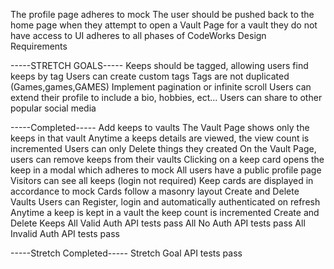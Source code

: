 The profile page adheres to mock
The user should be pushed back to the home page when they attempt to open a Vault Page for a vault they do not have access to
UI adheres to all phases of CodeWorks Design Requirements



-----STRETCH GOALS-----
Keeps should be tagged, allowing users find keeps by tag
Users can create custom tags
Tags are not duplicated (Games,games,GAMES)
Implement pagination or infinite scroll
Users can extend their profile to include a bio, hobbies, ect...
Users can share to other popular social media



-----Completed-----
Add keeps to vaults
The Vault Page shows only the keeps in that vault
Anytime a keeps details are viewed, the view count is incremented
Users can only Delete things they created
On the Vault Page, users can remove keeps from their vaults
Clicking on a keep card opens the keep in a modal which adheres to mock
All users have a public profile page
Visitors can see all keeps (login not required)
Keep cards are displayed in accordance to mock
Cards follow a masonry layout
Create and Delete Vaults
Users can Register, login and automatically authenticated on refresh
Anytime a keep is kept in a vault the keep count is incremented
Create and Delete Keeps
All Valid Auth API tests pass
All No Auth API tests pass
All Invalid Auth API tests pass



-----Stretch Completed-----
Stretch Goal API tests pass























